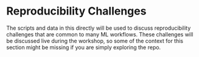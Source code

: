 # Reproducibility Challenges

The scripts and data in this directly will be used to discuss reproducibility challenges that are common to many ML workflows. These challenges will be discussed live during the workshop, so some of the context for this section might be missing if you are simply exploring the repo.

